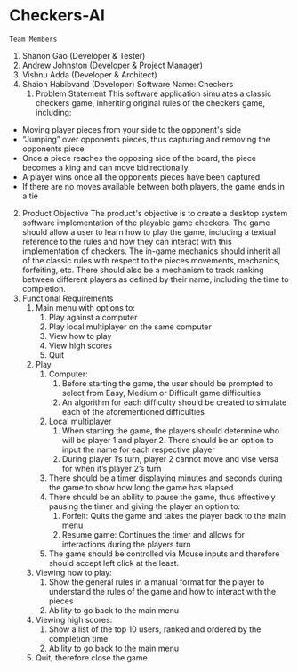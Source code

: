# Checkers-AI
	Team Members
1. Shanon Gao (Developer & Tester)
2. Andrew Johnston (Developer & Project Manager)
3. Vishnu Adda (Developer & Architect)
4. Shaion Habibvand (Developer)
	Software Name: Checkers
	1. Problem Statement
This software application simulates a classic checkers game, inheriting original rules of the checkers game, including:
* Moving player pieces from your side to the opponent's side
* “Jumping” over opponents pieces, thus capturing and removing the opponents piece
* Once a piece reaches the opposing side of the board, the piece becomes a king and can move bidirectionally.
* A player wins once all the opponents pieces have been captured
* If there are no moves available between both players, the game ends in a tie
2. Product Objective
The product's objective is to create a desktop system software implementation of the playable game checkers. The game should allow a user to learn how to play the game, including a textual reference to the rules and how they can interact with this implementation of checkers. The in-game mechanics should inherit all of the classic rules with respect to the pieces movements, mechanics, forfeiting, etc. There should also be a mechanism to track ranking between different players as defined by their name, including the time to completion.
3. Functional Requirements
   1. Main menu with options to:
      1. Play against a computer
      2. Play local multiplayer on the same computer
      3. View how to play
      4. View high scores
      5. Quit
   2. Play
      1. Computer:
         1. Before starting the game, the user should be prompted to select from Easy, Medium or Difficult game difficulties
         2. An algorithm for each difficulty should be created to simulate each of the aforementioned difficulties
      2. Local multiplayer
         1. When starting the game, the players should determine who will be player 1 and player 2. There should be an option to input the name for each respective player
         2. During player 1’s turn, player 2 cannot move and vise versa for when it’s player 2’s turn
      3. There should be a timer displaying minutes and seconds during the game to show how long the game has elapsed
      4. There should be an ability to pause the game, thus effectively pausing the timer and giving the player an option to:
         1. Forfeit: Quits the game and takes the player back to the main menu
         2. Resume game: Continues the timer and allows for interactions during the players turn
      5. The game should be controlled via Mouse inputs and therefore should accept left click at the least.
   3. Viewing how to play:
      1. Show the general rules in a manual format for the player to understand the rules of the game and how to interact with the pieces
      2. Ability to go back to the main menu
   4. Viewing high scores:
      1. Show a list of the top 10 users, ranked and ordered by the completion time
      2. Ability to go back to the main menu
   5. Quit, therefore close the game
